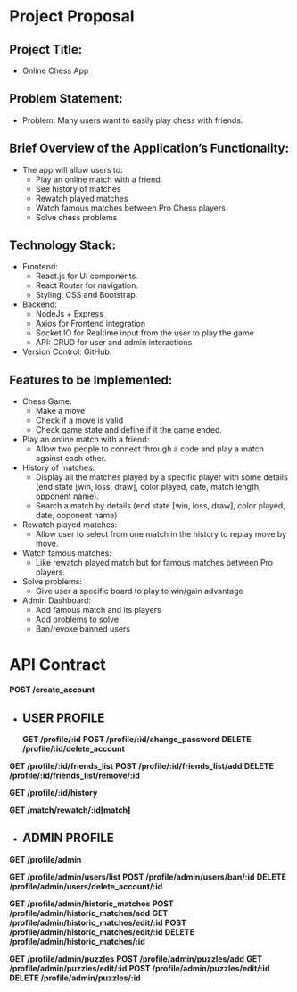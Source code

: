 # Project Proposal
## Project Title:
  *	Online Chess App

##	Problem Statement:
  *	Problem: Many users want to easily play chess with friends.

##	Brief Overview of the Application’s Functionality:
  *	The app will allow users to:
    *	Play an online match with a friend.
    *	See history of matches
    *	Rewatch played matches
    *	Watch famous matches between Pro Chess players
    *	Solve chess problems
    	
##	Technology Stack:
  *	Frontend:
    *	React.js for UI components.
    *	React Router for navigation.
    *	Styling: CSS and Bootstrap.
  *	Backend:
    *	NodeJs + Express
    *	Axios for Frontend integration
    *	Socket.IO for Realtime input from the user to play the game
    *	API: CRUD for user and admin interactions
  *	Version Control: GitHub.
    
##	Features to be Implemented:
  *	Chess Game:
    *	Make a move
    * Check if a move is valid
    * Check game state and define if it the game ended.
  *	Play an online match with a friend:
    *	Allow two people to connect through a code and play a match against each other.
  *	History of matches: 
    *	Display all the matches played by a specific player with some details (end state [win, loss, draw], color played, date, match length, opponent name).
    *	Search a match by details (end state [win, loss, draw], color played, date, opponent name)
  *	Rewatch played matches: 
    *	Allow user to select from one match in the history to replay move by move.
  *	Watch famous matches: 
    *	Like rewatch played match but for famous matches between Pro players.
  *	Solve problems: 
    *	Give user a specific board to play to win/gain advantage
  *	Admin Dashboard:
    *	Add famous match and its players
    *	Add problems to solve
    *	Ban/revoke banned users

# API Contract
**POST /create_account**

* ## USER PROFILE
  **GET /profile/:id**
  **POST /profile/:id/change_password**
  **DELETE /profile/:id/delete_account**

**GET /profile/:id/friends_list**
**POST /profile/:id/friends_list/add**
**DELETE /profile/:id/friends_list/remove/:id**

**GET /profile/:id/history**

**GET /match/rewatch/:id[match]**

* ## ADMIN PROFILE
**GET /profile/admin**

**GET /profile/admin/users/list**
**POST /profile/admin/users/ban/:id**
**DELETE /profile/admin/users/delete_account/:id**

**GET /profile/admin/historic_matches**
**POST /profile/admin/historic_matches/add**
**GET /profile/admin/historic_matches/edit/:id**
**POST /profile/admin/historic_matches/edit/:id**
**DELETE /profile/admin/historic_matches/:id**

**GET /profile/admin/puzzles**
**POST /profile/admin/puzzles/add**
**GET /profile/admin/puzzles/edit/:id**
**POST /profile/admin/puzzles/edit/:id**
**DELETE /profile/admin/puzzles/:id**
